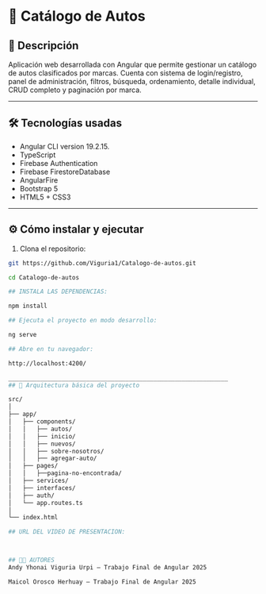 # 🚗 Catálogo de Autos

## 📌 Descripción

Aplicación web desarrollada con Angular que permite gestionar un catálogo de autos clasificados por marcas. Cuenta con sistema de login/registro, panel de administración, filtros, búsqueda, ordenamiento, detalle individual, CRUD completo y paginación por marca.

---

## 🛠️ Tecnologías usadas

- Angular CLI version 19.2.15.
- TypeScript
- Firebase Authentication
- Firebase FirestoreDatabase
- AngularFire
- Bootstrap 5
- HTML5 + CSS3

---

## ⚙️ Cómo instalar y ejecutar

1. Clona el repositorio:

```bash
git https://github.com/Viguria1/Catalogo-de-autos.git

cd Catalogo-de-autos

## INSTALA LAS DEPENDENCIAS:

npm install

## Ejecuta el proyecto en modo desarrollo:

ng serve

## Abre en tu navegador:

http://localhost:4200/

______________________________________________________________
## 🧱 Arquitectura básica del proyecto

src/
│
├── app/
│   ├── components/
│   │   ├── autos/
│   │   ├── inicio/
│   │   ├── nuevos/
│   │   ├── sobre-nosotros/
│   │   ├── agregar-auto/
│   ├── pages/
│   │   ├──pagina-no-encontrada/
│   ├── services/
│   ├── interfaces/
│   ├── auth/
│   └── app.routes.ts
│
└── index.html

## URL DEL VIDEO DE PRESENTACION:



## 👨‍💻 AUTORES
Andy Yhonai Viguria Urpi — Trabajo Final de Angular 2025

Maicol Orosco Herhuay — Trabajo Final de Angular 2025